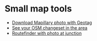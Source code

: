 # Small map tools

- [Download Mapillary photo with Geotag](https://tankaru.github.io/maptools/mapillaryPhotoGeotagging.html)
- [See your OSM changeset in the area](https://tankaru.github.io/maptools/YourChangesetsAroundHere.html)
- [Routefinder with photo at junction](https://tankaru.github.io/maptools/routeFinder.html)
